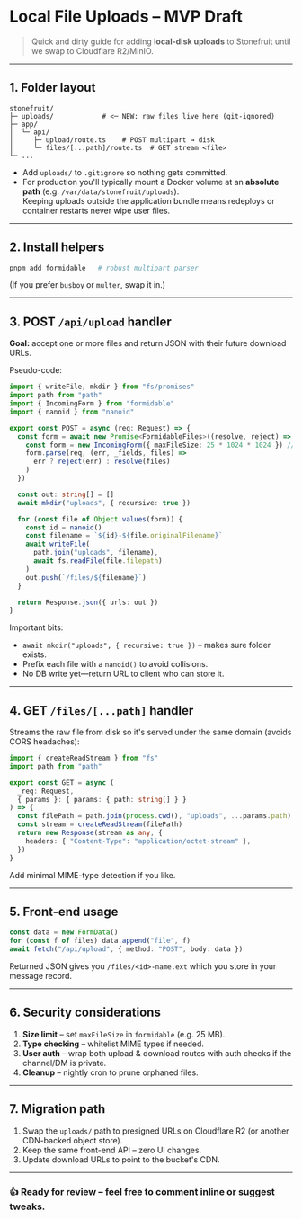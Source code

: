 # Local File Uploads – MVP Draft

> Quick and dirty guide for adding **local-disk uploads** to Stonefruit until we swap to Cloudflare R2/MinIO.

---

## 1. Folder layout

```
stonefruit/
├─ uploads/            # <─ NEW: raw files live here (git-ignored)
├─ app/
│  └─ api/
│     ├─ upload/route.ts    # POST multipart → disk
│     └─ files/[...path]/route.ts  # GET stream <file>
└─ ...
```

- Add `uploads/` to `.gitignore` so nothing gets committed.
- For production you'll typically mount a Docker volume at an **absolute path** (e.g. `/var/data/stonefruit/uploads`).  
  Keeping uploads outside the application bundle means redeploys or container restarts never wipe user files.

---

## 2. Install helpers

```bash
pnpm add formidable   # robust multipart parser
```

(If you prefer `busboy` or `multer`, swap it in.)

---

## 3. POST `/api/upload` handler

**Goal:** accept one or more files and return JSON with their future download URLs.

Pseudo-code:

```ts
import { writeFile, mkdir } from "fs/promises"
import path from "path"
import { IncomingForm } from "formidable"
import { nanoid } from "nanoid"

export const POST = async (req: Request) => {
  const form = await new Promise<FormidableFiles>((resolve, reject) => {
    const form = new IncomingForm({ maxFileSize: 25 * 1024 * 1024 }) // 25 MB limit
    form.parse(req, (err, _fields, files) =>
      err ? reject(err) : resolve(files)
    )
  })

  const out: string[] = []
  await mkdir("uploads", { recursive: true })

  for (const file of Object.values(form)) {
    const id = nanoid()
    const filename = `${id}-${file.originalFilename}`
    await writeFile(
      path.join("uploads", filename),
      await fs.readFile(file.filepath)
    )
    out.push(`/files/${filename}`)
  }

  return Response.json({ urls: out })
}
```

Important bits:

- `await mkdir("uploads", { recursive: true })` – makes sure folder exists.
- Prefix each file with a `nanoid()` to avoid collisions.
- No DB write yet—return URL to client who can store it.

---

## 4. GET `/files/[...path]` handler

Streams the raw file from disk so it's served under the same domain (avoids CORS headaches):

```ts
import { createReadStream } from "fs"
import path from "path"

export const GET = async (
  _req: Request,
  { params }: { params: { path: string[] } }
) => {
  const filePath = path.join(process.cwd(), "uploads", ...params.path)
  const stream = createReadStream(filePath)
  return new Response(stream as any, {
    headers: { "Content-Type": "application/octet-stream" },
  })
}
```

Add minimal MIME-type detection if you like.

---

## 5. Front-end usage

```ts
const data = new FormData()
for (const f of files) data.append("file", f)
await fetch("/api/upload", { method: "POST", body: data })
```

Returned JSON gives you `/files/<id>-name.ext` which you store in your message record.

---

## 6. Security considerations

1. **Size limit** – set `maxFileSize` in `formidable` (e.g. 25 MB).
2. **Type checking** – whitelist MIME types if needed.
3. **User auth** – wrap both upload & download routes with auth checks if the channel/DM is private.
4. **Cleanup** – nightly cron to prune orphaned files.

---

## 7. Migration path

1. Swap the `uploads/` path to presigned URLs on Cloudflare R2 (or another CDN-backed object store).
2. Keep the same front-end API – zero UI changes.
3. Update download URLs to point to the bucket's CDN.

---

### 👍 Ready for review – feel free to comment inline or suggest tweaks.

